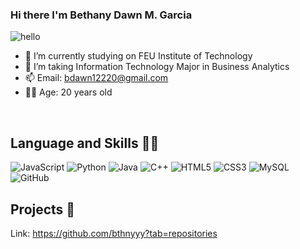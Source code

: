 ### Hi there I'm Bethany Dawn M. Garcia
  ![hello](https://github.com/bthnyyy/bthnyyy/assets/118514537/b32f9abd-b866-4337-bb78-9e656ad505c9)

- :green_book: I’m currently studying on FEU Institute of Technology
- 🌱 I’m taking Information Technology Major in Business Analytics
- 📫 Email: bdawn12220@gmail.com
- 👩🏻 Age: 20 years old

<br>

## Language and Skills 👩‍💻
![JavaScript](https://img.shields.io/badge/-JavaScript-black?style=flat-square&logo=javascript)
![Python](https://img.shields.io/badge/-Python-black?style=flat-square&logo=Python)
![Java](https://img.shields.io/badge/-java-E34A86?style=flat-square&logo=java)
![C++](https://img.shields.io/badge/-C++-00599C?style=flat-square&logo=c)
![HTML5](https://img.shields.io/badge/-HTML5-E34F26?style=flat-square&logo=html5&logoColor=white)
![CSS3](https://img.shields.io/badge/-CSS3-1572B6?style=flat-square&logo=css3)
![MySQL](https://img.shields.io/badge/-MySQL-black?style=flat-square&logo=mysql)
![GitHub](https://img.shields.io/badge/-GitHub-181717?style=flat-square&logo=github)

## Projects 📁
Link: https://github.com/bthnyyy?tab=repositories
